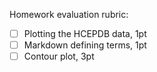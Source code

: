 Homework evaluation rubric: 

- [ ] Plotting the HCEPDB data, 1pt
- [ ] Markdown defining terms, 1pt
- [ ] Contour plot, 3pt

